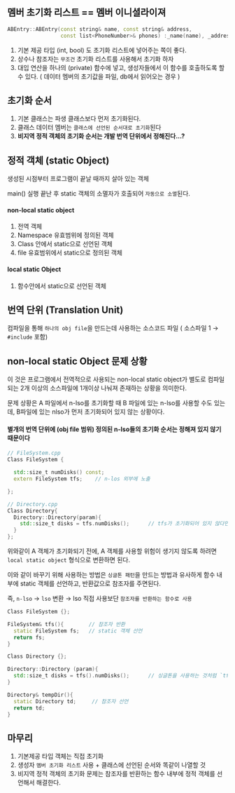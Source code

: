 ## 멤버 초기화 리스트 == 멤버 이니셜라이져
``` cpp
ABEntry::ABEntry(const string& name, const string& address,
                 const list<PhoneNumber>& phones) :_name(name), _address(address), _phones(phones), numTimeConsulted(0){}
```
1. 기본 제공 타입 (int, bool) 도 초기화 리스트에 넣어주는 쪽이 좋다.
2. 상수나 참조자는 `무조건` 초기화 리스트를 사용해서 초기화 하자 
3. 대입 연산을 하나의 (private) 함수에 넣고, 생성자들에서 이 함수를 호출하도록 할 수 있다. ( 데이터 멤버의 초기값을 파일, db에서 읽어오는 경우 )

## 초기화 순서
1. 기본 클래스는 파생 클래스보다 먼저 초기화된다.
2. 클래스 데이터 멤버는 `클래스에 선언된 순서대로 초기화`된다
3. **비지역 정적 객체의 초기화 순서는 개발 번역 단위에서 정해진다...?**

## 정적 객체 (static Object)
생성된 시점부터 프로그램이 끝날 때까지 살아 있는 객체

main() 실행 끝난 후 static 객체의 소멸자가 호출되어 `자동으로 소멸`된다.

#### non-local static object 
1. 전역 객체
2. Namespace 유효범위에 정의된 객체
3. Class 안에서 static으로 선언된 객체
4. file 유효범위에서 static으로 정의된 객체

#### local static Object
1. 함수안에서 static으로 선언된 객체 

## 번역 단위 (Translation Unit)
컴파일을 통해 `하나의 obj file`을 만드는데 사용하는 소스코드 파일 ( 소스파일 1 → `#include` 포함)

## non-local static Object 문제 상황
이 것은 프로그램에서 전역적으로 사용되는 non-local static object가 별도로 컴파일되는 2개 이상의 소스파일에 1개이상 나눠져 존재하는 상황을 의미한다.

문제 상황은 A 파일에서 n-lso를 초기화할 때 B 파일에 있는 n-lso를 사용할 수도 있는데, B파일에 있는 nlso가 먼저 초기화되어 있지 않는 상황이다.
#### 별개의 번역 단위에 (obj file 범위) 정의된 n-lso들의 초기화 순서는 정해져 있지 않기 때문이다

``` cpp
// FileSystem.cpp
Class FileSystem {

  std::size_t numDisks() const;
  extern FileSystem tfs;    // n-los 외부에 노출 

};

// Directory.cpp
Class Directory{
  Directory::Directory(param){
    std::size_t disks = tfs.numDisks();      // tfs가 초기화되어 있지 않다면....???????????????????????????
  }
};
```
위와같이 A 객체가 초기화되기 전에, A 객체를 사용할 위험이 생기지 않도록 하려면 `local static object` 형식으로 변환하면 된다.

이와 같이 바꾸기 위해 사용하는 방법은 `싱글톤 패턴`을 만드는 방법과 유사하게 함수 내부에 static 객체를 선언하고, 반환값으로 참조자를 주면된다.

즉, `n-lso` → `lso` 변환 →  lso 직접 사용보단 `참조자를 반환하는 함수로 사용`
``` cpp
Class FileSystem {};

FileSystem& tfs(){        // 참조자 반환 
  static FileSystem fs;   // static 객체 선언 
  return fs;              
}

Class Directory {};

Directory::Directory (param){
  std::size_t disks = tfs().numDisks();      // 싱글톤을 사용하는 것처럼 `tfs()`
}

Directory& tempDir(){
  static Directory td;     // 참조자 선언 
  return td;  
}
```

## 마무리 
1. 기본제공 타입 객체는 직접 초기화
2. 생성자 `멤버 초기화 리스트` 사용 + 클래스에 선언된 순서와 똑같이 나열할 것
3. 비지역 정적 객체의 초기화 문제는 참조자를 반환하는 함수 내부에 정적 객체를 선언해서 해결한다.






